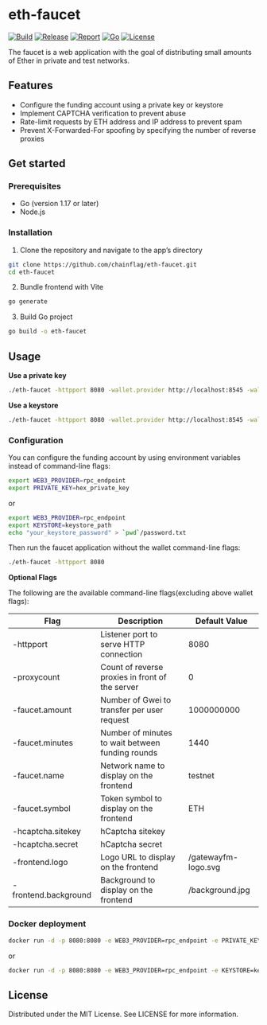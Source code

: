# eth-faucet

[![Build](https://img.shields.io/github/actions/workflow/status/chainflag/eth-faucet/build.yml?branch=main)](https://github.com/chainflag/eth-faucet/actions/workflows/build.yml)
[![Release](https://img.shields.io/github/v/release/chainflag/eth-faucet)](https://github.com/chainflag/eth-faucet/releases)
[![Report](https://goreportcard.com/badge/github.com/chainflag/eth-faucet)](https://goreportcard.com/report/github.com/chainflag/eth-faucet)
[![Go](https://img.shields.io/github/go-mod/go-version/chainflag/eth-faucet)](https://go.dev/)
[![License](https://img.shields.io/github/license/chainflag/eth-faucet)](https://github.com/chainflag/eth-faucet/blob/main/LICENSE)

The faucet is a web application with the goal of distributing small amounts of Ether in private and test networks.

## Features

* Configure the funding account using a private key or keystore
* Implement CAPTCHA verification to prevent abuse
* Rate-limit requests by ETH address and IP address to prevent spam
* Prevent X-Forwarded-For spoofing by specifying the number of reverse proxies

## Get started

### Prerequisites

* Go (version 1.17 or later)
* Node.js

### Installation

1. Clone the repository and navigate to the app’s directory

```bash
git clone https://github.com/chainflag/eth-faucet.git
cd eth-faucet
```

2. Bundle frontend with Vite
```bash
go generate
```

3. Build Go project

```bash
go build -o eth-faucet
```

## Usage

**Use a private key**

```bash
./eth-faucet -httpport 8080 -wallet.provider http://localhost:8545 -wallet.privkey privkey
```

**Use a keystore**

```bash
./eth-faucet -httpport 8080 -wallet.provider http://localhost:8545 -wallet.keyjson keystore -wallet.keypass password.txt
```

### Configuration

You can configure the funding account by using environment variables instead of command-line flags:
```bash
export WEB3_PROVIDER=rpc_endpoint
export PRIVATE_KEY=hex_private_key
```

or

```bash
export WEB3_PROVIDER=rpc_endpoint
export KEYSTORE=keystore_path
echo "your_keystore_password" > `pwd`/password.txt
```

Then run the faucet application without the wallet command-line flags:

```bash
./eth-faucet -httpport 8080
```

**Optional Flags**

The following are the available command-line flags(excluding above wallet flags):

| Flag              | Description                                      | Default Value |
|-------------------|--------------------------------------------------|---------------|
| -httpport         | Listener port to serve HTTP connection           | 8080          |
| -proxycount       | Count of reverse proxies in front of the server  | 0             |
| -faucet.amount    | Number of Gwei to transfer per user request      | 1000000000    |
| -faucet.minutes   | Number of minutes to wait between funding rounds | 1440          |
| -faucet.name      | Network name to display on the frontend          | testnet       |
| -faucet.symbol    | Token symbol to display on the frontend          | ETH           |
| -hcaptcha.sitekey | hCaptcha sitekey                                 |               |
| -hcaptcha.secret  | hCaptcha secret                                  |               |
| -frontend.logo    | Logo URL to display on the frontend              | /gatewayfm-logo.svg |
| -frontend.background | Background to display on the frontend         | /background.jpg |

### Docker deployment

```bash
docker run -d -p 8080:8080 -e WEB3_PROVIDER=rpc_endpoint -e PRIVATE_KEY=hex_private_key chainflag/eth-faucet:1.2.0
```

or

```bash
docker run -d -p 8080:8080 -e WEB3_PROVIDER=rpc_endpoint -e KEYSTORE=keystore_path -v `pwd`/keystore:/app/keystore -v `pwd`/password.txt:/app/password.txt chainflag/eth-faucet:1.2.0
```

## License

Distributed under the MIT License. See LICENSE for more information.
